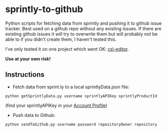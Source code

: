 sprintly-to-github
==================

Python scripts for fetching data from sprintly and pushing it to github issue tracker. Best used on a github repo without any existing issues. If there are existing github issues it will try to overwrite them but will probably not be able to if you didn't create them, I haven't tested this.

I've only tested it on one project which went OK: [csl-editor](https://github.com/citation-style-editor/csl-editor).

**Use at your own risk!**

## Instructions

- Fetch data from sprint.ly to a local sprintlyData.json file:

```
python getSprintlyData.py username sprintlyAPIKey sprintlyProductId
```

(find your sprintlyAPIKey in your [Account Profile](https://sprint.ly/account/profile/))

- Push data to Github:

```
python sendToGithub.py username password repositoryOwner repository
```
